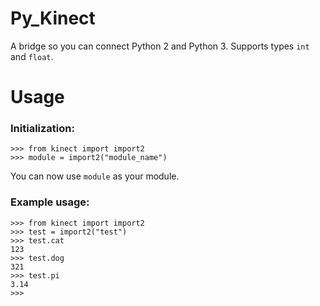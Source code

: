 # Py_Kinect
A bridge so you can connect Python 2 and Python 3.
Supports types `int` and `float`.
# Usage
### Initialization:
```python3
>>> from kinect import import2
>>> module = import2("module_name")
```
You can now use `module` as your module.
### Example usage:
```python3
>>> from kinect import import2
>>> test = import2("test")
>>> test.cat
123
>>> test.dog
321
>>> test.pi
3.14
>>> 
```
